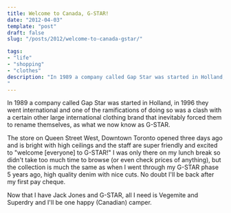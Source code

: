 ```yaml
---
title: Welcome to Canada, G-STAR!
date: "2012-04-03"
template: "post"
draft: false
slug: "/posts/2012/welcome-to-canada-gstar/"

tags:
- "life"
- "shopping"
- "clothes"
description: "In 1989 a company called Gap Star was started in Holland, in 1996 they went international and one of the ramifications of doing so was a clash with a certain other large international clothing brand that inevitably forced them to rename themselves, as what we now know as G-STAR."
---
```

In 1989 a company called Gap Star was started in Holland, in 1996 they went international and one of the ramifications of doing so was a clash with a certain other large international clothing brand that inevitably forced them to rename themselves, as what we now know as G-STAR.

The store on Queen Street West, Downtown Toronto opened three days ago and is bright with high ceilings and the staff are super friendly and excited to "welcome [everyone] to G-STAR!"  I was only there on my lunch break so didn't take too much time to browse (or even check prices of anything), but the collection is much the same as when I went through my G-STAR phase 5 years ago, high quality denim with nice cuts.  No doubt I'll be back after my first pay cheque.

Now that I have Jack Jones and G-STAR, all I need is Vegemite and Superdry and I'll be one happy (Canadian) camper.